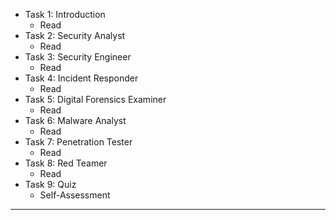
- Task 1: Introduction
	- Read
- Task 2: Security Analyst
	- Read 
- Task 3: Security Engineer
	- Read 
- Task 4: Incident Responder
	- Read 
- Task 5: Digital Forensics Examiner
	- Read 
- Task 6: Malware Analyst
	- Read 
- Task 7: Penetration Tester
	- Read 
- Task 8: Red Teamer
	- Read 
- Task 9: Quiz
	- Self-Assessment 
___

